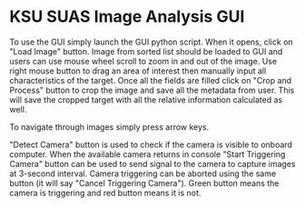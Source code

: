 # KSU SUAS Image Analysis GUI

To use the GUI simply launch the GUI python script. When it opens, click on "Load Image" button.
Image from sorted list should be loaded to GUI and users can use mouse wheel scroll to zoom in and out of the image.
Use right mouse button to drag an area of interest then manually input all characteristics of the target. Once all the fields are filled click on "Crop and Process" button to crop the image and save all the metadata from user. This will save the cropped target with all the relative information calculated as well.

To navigate through images simply press arrow keys.

"Detect Camera" button is used to check if the camera is visible to onboard computer. When the available camera returns in console "Start Triggering Camera" button can be used to send signal to the camera to capture images at 3-second interval. Camera triggering can be aborted using the same button (it will say "Cancel Triggering Camera"). Green button means the camera is triggering and red button means it is not.

